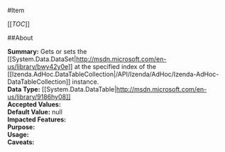 #Item

[[_TOC_]]

##About

**Summary:** Gets or sets the [[System.Data.DataSet|http://msdn.microsoft.com/en-us/library/bwy42y0e]] at the specified index  of the [[Izenda.AdHoc.DataTableCollection|/API/Izenda/AdHoc/Izenda-AdHoc-DataTableCollection]] instance.  
**Data Type:** [[System.Data.DataTable|http://msdn.microsoft.com/en-us/library/9186hy08]]  
**Accepted Values:**   
**Default Value:** null  
**Impacted Features:**   
**Purpose:**   
**Usage:**   
**Caveats:**   

